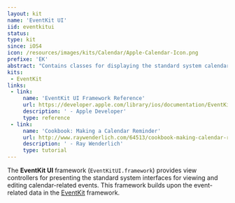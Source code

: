 ```yaml
---
layout: kit
name: 'EventKit UI'
iid: eventkitui
status:
type: kit
since: iOS4
icon: /resources/images/kits/Calendar/Apple-Calendar-Icon.png
prefixe: 'EK'
abstract: "Contains classes for displaying the standard system calendar interfaces."
kits:
 - EventKit
links:
 - link:
     name: 'EventKit UI Framework Reference'
     url: https://developer.apple.com/library/ios/documentation/EventKitUI/Reference/EventKitUIFrameworkRef/index.html
     description: ' - Apple Developer'
     type: reference
 - link:
     name: 'Cookbook: Making a Calendar Reminder'
     url: http://www.raywenderlich.com/64513/cookbook-making-calendar-reminder
     description: ' - Ray Wenderlich'
     type: tutorial
---
```


The **EventKit UI** framework (`EventKitUI.framework`) provides view controllers for presenting the standard system interfaces for viewing and editing calendar-related events. This framework builds upon the event-related data in the [EventKit](/EventKit) framework.
